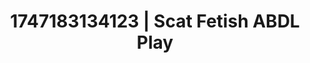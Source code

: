 ---
categories:
- Mindful JOI
- Delirious pleasure
- Morning passion
- Consent-based play
- Midnight surrender
image: /assets/images/1747183134123.webp
layout: post
seo:
  description: Featured content with exclusive Scat Fetish, ABDL Play. HD images available.
  keywords: Scat Fetish, ABDL Play
  og_image: /assets/images/1747183134123.webp
  schema_type: VisualArtwork
tags:
- ABDL Play
- '#1747183134123'
- Scat Fetish
title: 1747183134123 | Scat Fetish ABDL Play
---